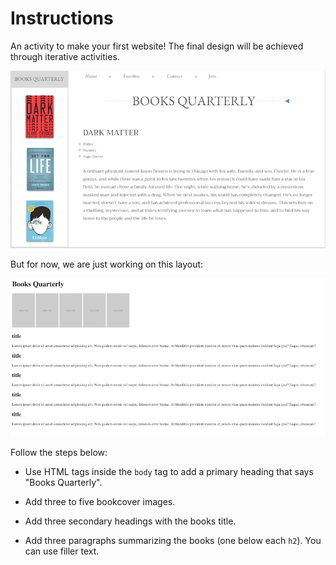 # Instructions

An activity to make your first website! The final design will be achieved through iterative activities.

![final](final.png)

But for now, we are just working on this layout:

![basic](basic.png)

Follow the steps below:

* Use HTML tags inside the `body` tag to add a primary heading that says "Books Quarterly".

* Add three to five bookcover images.

* Add three secondary headings with the books title.

* Add three paragraphs summarizing the books (one below each `h2`). You can use filler text.
